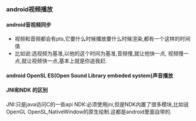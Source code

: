 ###  android视频播放
#### android音视频同步
- 视频和音频都会有pts,它要什么时候播放要什么时候渲染,都有一个这样的时间值
- 比如说:选视频为基准,以他的这个时间为基准,音频慢,就让他快一点, 视频慢一点,就让视频快一点,基本上就是你追我赶.

#### android OpenSL ES(Open Sound Library embeded system)声音播放

#### JNI和NDK 的区别
JNI:只是java访问C的一些api
NDK:必须使用jni,但是NDK内置了很多模块,比如说OpenGL OpenSL,NativeWindow的原生绘制.这都是android里面自带的.
